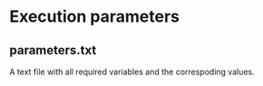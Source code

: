 # Execution parameters

## parameters.txt
A text file with all required variables and the correspoding values.
